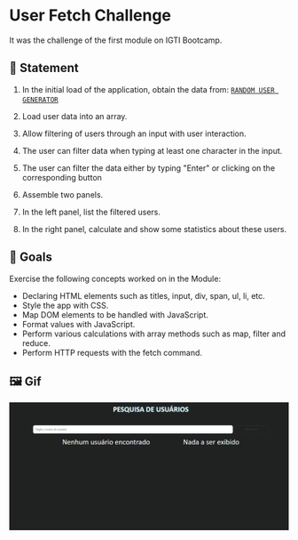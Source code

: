 # User Fetch Challenge
It was the challenge of the first module on IGTI Bootcamp.

## 📌 Statement
1. In the initial load of the application, obtain the data from: [`RANDOM USER GENERATOR`](https://randomuser.me/api/?seed=javascript&results=100&nat=BR&noinfo)

1. Load user data into an array.

1. Allow filtering of users through an input with user interaction.

1. The user can filter data when typing at least one character in the input.

1. The user can filter the data either by typing "Enter" or clicking on the corresponding button

1. Assemble two panels.

1. In the left panel, list the filtered users.

1. In the right panel, calculate and show some statistics about these users.

## 🎯 Goals
Exercise the following concepts worked on in the Module:

- Declaring HTML elements such as titles, input, div, span, ul, li, etc.
- Style the app with CSS.
- Map DOM elements to be handled with JavaScript.
- Format values with JavaScript.
- Perform various calculations with array methods such as map, filter and reduce.
- Perform HTTP requests with the fetch command.

## 🖼️ Gif

![](assets/challenge.gif)
